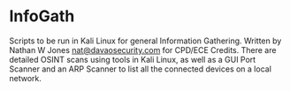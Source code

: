 # InfoGath
Scripts to be run in Kali Linux for general Information Gathering. Written by Nathan W Jones nat@davaosecurity.com for CPD/ECE Credits.
There are detailed OSINT scans using tools in Kali Linux, as well as a GUI Port Scanner and an ARP Scanner to list all the connected devices on a local network.
